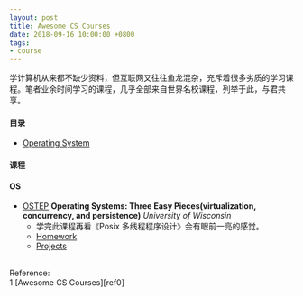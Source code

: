 ```yaml
---
layout: post
title: Awesome CS Courses
date: 2018-09-16 10:00:00 +0800
tags:
- course
---
```


学计算机从来都不缺少资料，但互联网又往往鱼龙混杂，充斥着很多劣质的学习课程。笔者业余时间学习的课程，几乎全部来自世界名校课程，列举于此，与君共享。

<h4>目录</h4>

- [Operating System](#os)

<h4>课程</h4>

#### OS

- [OSTEP][ostep] **Operating Systems: Three Easy Pieces(virtualization, concurrency, and persistence)** *University of Wisconsin*
    - 学完此课程再看《Posix 多线程程序设计》会有眼前一亮的感觉。
    - [Homework][ostep-homework]
	- [Projects][ostep-projects]


<br>
<span class="post-meta">
Reference:
</span>
<br>
<span class="post-meta">
1 [Awesome CS Courses][ref0]<br>
</span>

[ref0]: https://github.com/prakhar1989/awesome-courses
[ostep]: http://pages.cs.wisc.edu/~remzi/OSTEP/
[ostep-projects]: https://github.com/remzi-arpacidusseau/ostep-projects
[ostep-homework]: http://pages.cs.wisc.edu/~remzi/OSTEP/Homework/homework.html
